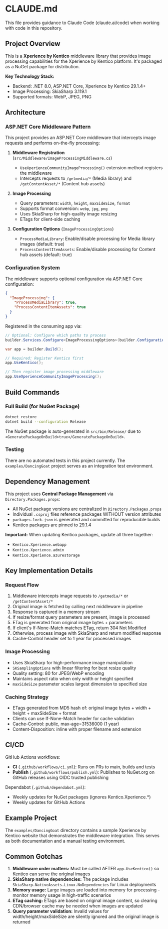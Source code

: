 # CLAUDE.md

This file provides guidance to Claude Code (claude.ai/code) when working with code in this repository.

## Project Overview

This is a **Xperience by Kentico** middleware library that provides image processing capabilities for the Xperience by Kentico platform. It's packaged as a NuGet package for distribution.

**Key Technology Stack:**
- Backend: .NET 8.0, ASP.NET Core, Xperience by Kentico 29.1.4+
- Image Processing: SkiaSharp 3.119.1
- Supported formats: WebP, JPEG, PNG

## Architecture

### ASP.NET Core Middleware Pattern

This project provides an ASP.NET Core middleware that intercepts image requests and performs on-the-fly processing:

1. **Middleware Registration** (`src/Middleware/ImageProcessingMiddleware.cs`)
   - `UseXperienceCommunityImageProcessing()` extension method registers the middleware
   - Intercepts requests to `/getmedia/*` (Media library) and `/getContentAsset/*` (Content hub assets)

2. **Image Processing**
   - Query parameters: `width`, `height`, `maxSideSize`, `format`
   - Supports format conversion: `webp`, `jpg`, `png`
   - Uses SkiaSharp for high-quality image resizing
   - ETags for client-side caching

3. **Configuration Options** (`ImageProcessingOptions`)
   - `ProcessMediaLibrary`: Enable/disable processing for Media library images (default: true)
   - `ProcessContentItemAssets`: Enable/disable processing for Content hub assets (default: true)

### Configuration System

The middleware supports optional configuration via ASP.NET Core configuration:

```json
{
  "ImageProcessing": {
    "ProcessMediaLibrary": true,
    "ProcessContentItemAssets": true
  }
}
```

Registered in the consuming app via:
```csharp
// Optional: Configure which paths to process
builder.Services.Configure<ImageProcessingOptions>(builder.Configuration.GetSection("ImageProcessing"));

var app = builder.Build();

// Required: Register Kentico first
app.UseKentico();

// Then register image processing middleware
app.UseXperienceCommunityImageProcessing();
```

## Build Commands

### Full Build (for NuGet Package)
```bash
dotnet restore
dotnet build --configuration Release
```

The NuGet package is auto-generated in `src/bin/Release/` due to `<GeneratePackageOnBuild>true</GeneratePackageOnBuild>`.

### Testing
There are no automated tests in this project currently. The `examples/DancingGoat` project serves as an integration test environment.

## Dependency Management

This project uses **Central Package Management** via `Directory.Packages.props`:
- All NuGet package versions are centralized in `Directory.Packages.props`
- Individual `.csproj` files reference packages WITHOUT version attributes
- `packages.lock.json` is generated and committed for reproducible builds
- Kentico packages are pinned to 29.1.4

**Important:** When updating Kentico packages, update all three together:
- `Kentico.Xperience.webapp`
- `Kentico.Xperience.admin`
- `Kentico.Xperience.azurestorage`

## Key Implementation Details

### Request Flow
1. Middleware intercepts image requests to `/getmedia/*` or `/getContentAsset/*`
2. Original image is fetched by calling next middleware in pipeline
3. Response is captured in a memory stream
4. If resize/format query parameters are present, image is processed
5. ETag is generated from original image bytes + parameters
6. If client's If-None-Match matches ETag, return 304 Not Modified
7. Otherwise, process image with SkiaSharp and return modified response
8. Cache-Control header set to 1 year for processed images

### Image Processing
- Uses SkiaSharp for high-performance image manipulation
- `SKSamplingOptions` with linear filtering for best resize quality
- Quality setting: 80 for JPEG/WebP encoding
- Maintains aspect ratio when only width or height specified
- `maxSideSize` parameter scales largest dimension to specified size

### Caching Strategy
- ETags generated from MD5 hash of: original image bytes + width + height + maxSideSize + format
- Clients can use If-None-Match header for cache validation
- Cache-Control: public, max-age=31536000 (1 year)
- Content-Disposition: inline with proper filename and extension

## CI/CD

GitHub Actions workflows:
- **CI** (`.github/workflows/ci.yml`): Runs on PRs to main, builds and tests
- **Publish** (`.github/workflows/publish.yml`): Publishes to NuGet.org on GitHub releases using OIDC trusted publishing

Dependabot (`.github/dependabot.yml`):
- Weekly updates for NuGet packages (ignores Kentico.Xperience.*)
- Weekly updates for GitHub Actions

## Example Project

The `examples/DancingGoat` directory contains a sample Xperience by Kentico website that demonstrates the middleware integration. This serves as both documentation and a manual testing environment.

## Common Gotchas

1. **Middleware order matters:** Must be called AFTER `app.UseKentico()` so Kentico can serve the original images
2. **SkiaSharp native dependencies:** The package includes `SkiaSharp.NativeAssets.Linux.NoDependencies` for Linux deployments
3. **Memory usage:** Large images are loaded into memory for processing - monitor memory usage in high-traffic scenarios
4. **ETag caching:** ETags are based on original image content, so clearing CDN/browser cache may be needed when images are updated
5. **Query parameter validation:** Invalid values for width/height/maxSideSize are silently ignored and the original image is returned
